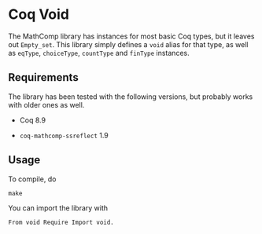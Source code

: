 # Coq Void

The MathComp library has instances for most basic Coq types, but it leaves out
`Empty_set`.  This library simply defines a `void` alias for that type, as well
as `eqType`, `choiceType`, `countType` and `finType` instances.

## Requirements

The library has been tested with the following versions, but probably works with
older ones as well.

- Coq 8.9

- `coq-mathcomp-ssreflect` 1.9

## Usage

To compile, do

    make

You can import the library with

    From void Require Import void.
